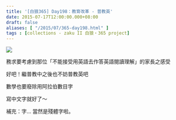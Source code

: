 ```yaml
---
title: '[白狼365] Day198：教育改革 - 普教英'
date: 2015-07-17T12:00:00.000+08:00
draft: false
aliases: [ "/2015/07/365-day198.html" ]
tags : [collections - zaku II 白狼・365 project]
---
```


[![](https://farm1.staticflickr.com/391/19740416862_13351f0a83_z.jpg)](https://farm1.staticflickr.com/391/19740416862_13351f0a83_z.jpg)

務求要考慮到那位「不能接受用英語去作答英語閱讀理解」的家長之感受

  

好吧！繼普教中之後也不妨普教英吧

數學也要廢除用阿拉伯數目字

寫中文字就好了～

  

補充：字... 當然是殘體字啦。